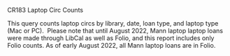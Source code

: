 CR183
Laptop Circ Counts

This query counts laptop circs by library, date, loan type, and laptop type (Mac or PC).  Please note that until August 2022, Mann laptop laptop loans were made through LibCal as well as Folio, and this report includes only Folio counts. As of early August 2022, all Mann laptop loans are in Folio. 
